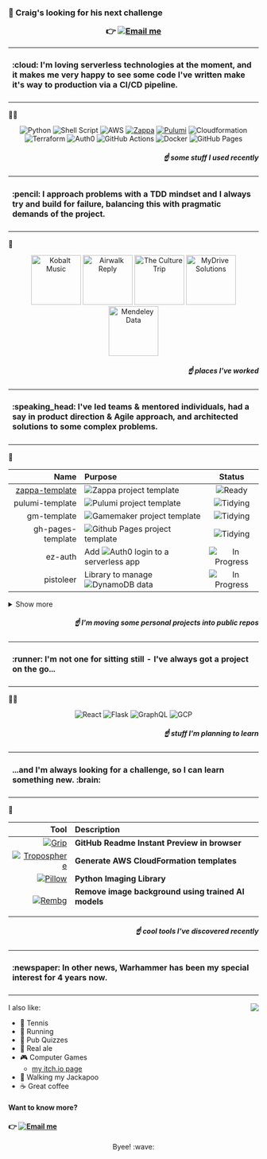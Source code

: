 ### 👋  Craig's looking for his next challenge <p align="middle">:point_right: [![Email me][email]](mailto:craig.tubb.57@gmail.com "craig.tubb.57@gmail.com")</p>

<table><tr><td><h4>
:cloud: I'm loving serverless technologies at the moment, and it makes me very happy to see some code I've written make it's way to production via a CI/CD pipeline.
</h4></td></tr></table>



:man_technologist:<p align="middle">![Python][python] ![Shell Script][shell] ![AWS][aws] [![Zappa][zappa]](https://github.com/zappa/Zappa "Go to Github project") [![Pulumi][pulumi]](https://www.pulumi.com/ "Go to Website")
![Cloudformation][cloudformation] ![Terraform][terraform] ![Auth0][auth0]
![GitHub Actions][githubactions] ![Docker][docker] ![GitHub Pages][githubpages]</p>

##### <p align="right">:point_up: some stuff I used recently</p>
</div>


<table><tr><td><h4>
:pencil: I approach problems with a TDD mindset and I always try and build for failure, balancing this with pragmatic demands of the project.
</h4></td></tr></table>


:office:<p align="middle"><a href="https://www.kobaltmusic.com/"><img src="https://www.musicbusinessworldwide.com/files/2023/07/Kobalt-logo.jpg" width="100" alt="Kobalt Music"></a> <a href="https://airwalkreply.com/"><img src="https://airwalkreply.com/assets/Airwalk-Reply-Colour-Logo.svg" width="100" alt="Airwalk Reply"></a> <a href="https://theculturetrip.com/"><img src="https://theculturetrip.com/img/ct-full.svg" width="100" alt="The Culture Trip"></a> <img src="https://www.the-digital-insurer.com/wp-content/uploads/2019/04/MyDrive_Solutions_logo.png" width="100" alt="MyDrive Solutions"> <a href="https://data.mendeley.com/"><img src="https://scicrunch.org/upload/resource-images/15671.png" width="100" alt="Mendeley Data"></a></p>
##### <p align="right">:point_up: places I've worked</p>

<table><tr><td><h4>
:speaking_head: I've led teams & mentored individuals, had a say in product direction & Agile approach, and architected solutions to some complex problems.
</h4></td></tr></table>


:notebook_with_decorative_cover:

| Name                                                            | Purpose                                         | Status
| --------------------------------------------------------------: | :---------------------------------------------- | :----:
| [zappa-template](https://github.com/craigtubb57/zappa-template) | ![Zappa][zappa] project template                | ![Ready][ready]
| pulumi-template                                                 | ![Pulumi][pulumi] project template              | ![Tidying][tidying]
| gm-template                                                     | ![Gamemaker][gamemaker] project template        | ![Tidying][tidying]
| gh-pages-template                                               | ![Github Pages][githubpages] project template   | ![Tidying][tidying]
| ez-auth                                                         | Add ![Auth0][auth0] login to a serverless app   | ![In Progress][inprogress]
| pistoleer                                                       | Library to manage ![DynamoDB][dynamodb] data    | ![In Progress][inprogress]

<details>
  <summary>Show more</summary>

| Name                                                            | Purpose                                         | Status
| --------------------------------------------------------------: | :---------------------------------------------- | :----:
| py-util                                                         | Utility functions for ![Python][python]         | ![In Progress][inprogress]
| imengine                                                        | Process images in a variety of ways             | ![In Progress][inprogress]
| cloudformation-example                                          | ![Cloudformation][cloudformation] example       | ![Todo][todo]
| sam-example                                                     | ![AWS SAM][sam] example                         | ![Todo][todo]
| troposphere-example                                             | ![Troposphere][troposphere] example             | ![Todo][todo]
| terraform-example                                               | ![Terraform][terraform] example                 | ![Todo][todo]
| flask-example                                                   | ![Flask][flask] example                         | ![Todo][todo]
| react-example                                                   | ![React][react] example                         | ![Learn][learn]
| graphql-example                                                 | ![GraphQL][graphql] example                     | ![Learn][learn]

</details>

##### <p align="right">:point_up: I'm moving some personal projects into public repos</p>


<table><tr><td><h4>
:runner: I'm not one for sitting still - I've always got a project on the go...
</h4></td></tr></table>


:man_teacher:<p align="middle">![React][react] ![Flask][flask] ![GraphQL][graphql] ![GCP][gcp]</p>
##### <p align="right">:point_up: stuff I'm planning to learn</p>


<table><tr><td><h4>
...and I'm always looking for a challenge, so I can learn something new. :brain:
</h4></td></tr></table>


:toolbox:

| Tool                                                                                          | Description                                     |
| --------------------------------------------------------------------------------------------: | :---------------------------------------------- |
| [![Grip][grip]](https://github.com/joeyespo/grip "Go to Github repo")                         | __GitHub Readme Instant Preview in browser__
| [![Troposphere][troposphere]](https://github.com/cloudtools/troposphere "Go to Github repo")  | __Generate AWS CloudFormation templates__
| [![Pillow][pillow]](https://github.com/python-pillow/Pillow "Go to Github repo")              | __Python Imaging Library__
| [![Rembg][rembg]](https://github.com/danielgatis/rembg "Go to Github repo")                   | __Remove image background using trained AI models__</p>

##### <p align="right">:point_up: cool tools I've discovered recently</p>


<table><tr><td><h4>
:newspaper: In other news, Warhammer has been my special interest for 4 years now.
</h4></td></tr></table>


<img align="right" src="https://media1.giphy.com/media/mYKZGGKpcOT59x65S9/giphy.gif" />

I also like:
* :tennis: Tennis
* :running: Running
* :page_with_curl: Pub Quizzes
* :beer: Real ale
* :video_game: Computer Games
  * [my itch.io page](https://balroc.itch.io/)
* :dog: Walking my Jackapoo
* :coffee: Great coffee

#### Want to know more?

#### <p align="left">:point_right: [![Email me][email]](mailto:craig.tubb.57@gmail.com "craig.tubb.57@gmail.com")</p>

<p align="middle">Byee! :wave:</p>



[email]: https://img.shields.io/badge/Email%20me-EA4335?style=for-the-badge&logo=gmail&logoColor=white

[python]: https://img.shields.io/badge/python-3670A0?style=for-the-badge&logo=python&logoColor=ffdd54 "Python"
[shell]: https://img.shields.io/badge/shell-%23121011.svg?style=for-the-badge&logo=gnu-bash&logoColor=white
[aws]: https://img.shields.io/badge/AWS-%23FF9900.svg?style=for-the-badge&logo=amazon-aws&logoColor=white
[zappa]: https://img.shields.io/badge/Zappa-red?style=for-the-badge
[pulumi]: https://img.shields.io/badge/Pulumi-8A3391?style=for-the-badge&logo=pulumi&logoColor=white

[sam]: https://img.shields.io/badge/AWS%20SAM-F89A02?style=for-the-badge
[cloudformation]: https://img.shields.io/badge/Cloudformation-789E3F?style=for-the-badge
[terraform]: https://img.shields.io/badge/terraform-844FBA?logo=terraform&logoColor=white&style=for-the-badge
[auth0]: https://img.shields.io/badge/auth0-EB5424?logo=auth0&logoColor=white&style=for-the-badge

[githubactions]: https://img.shields.io/badge/github%20actions-2671E5.svg?style=for-the-badge&logo=githubactions&logoColor=white
[docker]: https://img.shields.io/badge/docker-0db7ed.svg?style=for-the-badge&logo=docker&logoColor=white
[githubpages]: https://img.shields.io/badge/github%20pages-222222.svg?style=for-the-badge&logo=githubpages&logoColor=white

[grip]: https://img.shields.io/badge/Grip-2F7BBC?style=for-the-badge
[troposphere]: https://img.shields.io/badge/Troposphere-000000?style=for-the-badge
[pillow]: https://img.shields.io/badge/Pillow-E0B634?style=for-the-badge
[rembg]: https://img.shields.io/badge/Rembg-FCBFFB?style=for-the-badge

[react]: https://img.shields.io/badge/React-61DAFB?style=for-the-badge&logo=react&logoColor=black
[flask]: https://img.shields.io/badge/Flask-000000?style=for-the-badge&logo=flask&logoColor=white
[gcp]: https://img.shields.io/badge/Google%20Cloud%20Platform-4285F4?style=for-the-badge&logo=googlecloud&logoColor=white
[graphql]: https://img.shields.io/badge/GraphQL-E10098?style=for-the-badge&logo=graphql&logoColor=white

[gamemaker]: https://img.shields.io/badge/Gamemaker-000000?style=for-the-badge&logo=gamemaker&logoColor=white
[dynamodb]: https://img.shields.io/badge/DynamoDB-4053D6?style=for-the-badge&logo=amazondynamodb&logoColor=white

[ready]: https://img.shields.io/badge/Ready-197D54?style=flat
[tidying]: https://img.shields.io/badge/Tidying-F68512?style=flat
[inprogress]: https://img.shields.io/badge/In%20Progress-F5C417?style=flat
[todo]: https://img.shields.io/badge/Todo-356ADE?style=flat
[learn]: https://img.shields.io/badge/Learn-5B7282?style=flat
